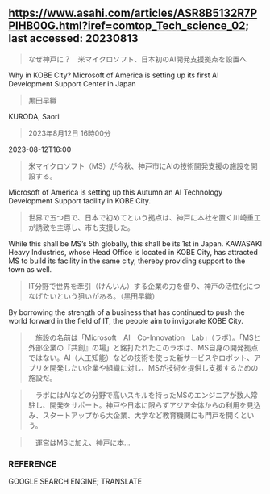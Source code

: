 ## https://www.asahi.com/articles/ASR8B5132R7PPIHB00G.html?iref=comtop_Tech_science_02; last accessed: 20230813

> なぜ神戸に？　米マイクロソフト、日本初のAI開発支援拠点を設置へ

Why in KOBE City? Microsoft of America is setting up its first AI Development Support Center in Japan

> 黒田早織

KURODA, Saori

> 2023年8月12日 16時00分

2023-08-12T16:00

> 米マイクロソフト（MS）が今秋、神戸市にAIの技術開発支援の施設を開設する。

Microsoft of America is setting up this Autumn an AI Technology Development Support facility in KOBE City.

> 世界で五つ目で、日本で初めてという拠点は、神戸に本社を置く川崎重工が誘致を主導し、市も支援した。

While this shall be MS’s 5th globally, this shall be its 1st in Japan. KAWASAKI Heavy Industries, whose Head Office is located in KOBE City, has attracted MS to build its facility in the same city, thereby providing support to the town as well. 

> IT分野で世界を牽引（けんいん）する企業の力を借り、神戸の活性化につなげたいという狙いがある。（黒田早織）

By borrowing the strength of a business that has continued to push the world forward in the field of IT, the people aim to invigorate KOBE City.

>　施設の名前は「Microsoft　AI　Co-Innovation　Lab」（ラボ）。「MSと外部企業の『共創』の場」と銘打たれたこのラボは、MS自身の開発拠点ではない。AI（人工知能）などの技術を使った新サービスやロボット、アプリを開発したい企業や組織に対し、MSが技術を提供し支援するための施設だ。

>　ラボにはAIなどの分野で高いスキルを持ったMSのエンジニアが数人常駐し、開発をサポート。神戸や日本に限らずアジア全体からの利用を見込み、スタートアップから大企業、大学など教育機関にも門戸を開くという。

>　運営はMSに加え、神戸に本…

### REFERENCE

GOOGLE SEARCH ENGINE; TRANSLATE
